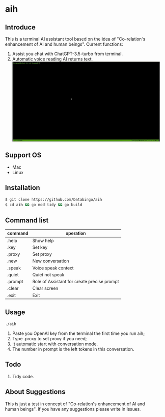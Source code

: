 # aih

## Introduce
This is a terminal AI assistant tool based on the idea of "Co-relation's enhancement of AI and human beings". 
Current functions:
1. Assist you chat with ChatGPT-3.5-turbo from terminal.
2. Automatic voice reading AI returns text. 
![screenshot](aih.gif)

## Support OS
- Mac
- Linux

## Installation
```bash
$ git clone https://github.com/Databingo/aih
$ cd aih && go mod tidy && go build 
```
## Command list
|command   | operation|
|----------|----------|
|.help      | Show help|
|.key       | Set key|
|.proxy     | Set proxy|
|.new       | New conversation|
|.speak     | Voice speak context|
|.quiet     | Quiet not speak |
|.prompt    | Role of Assistant for create precise prompt|
|.clear     | Clear screen|
|.exit      | Exit|

## Usage
```bash
./aih
```
1. Paste you OpenAI key from the terminal the first time you run aih;
2. Type .proxy to set proxy if you need;
3. It automatic start with conversation mode.
4. The number in prompt is the left tokens in this conversation.

## Todo
1. Tidy code.

## About Suggestions
This is just a test in concept of "Co-relation's enhancement of AI and human beings". 
If you have any suggestions please write in Issues.



